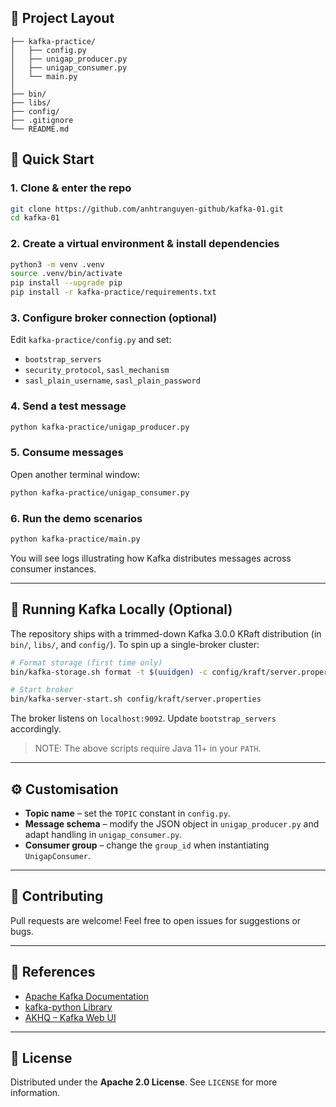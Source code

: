 
## 📂 Project Layout

```text
├── kafka-practice/         
│   ├── config.py            
│   ├── unigap_producer.py  
│   ├── unigap_consumer.py   
│   └── main.py       
│
├── bin/                     
├── libs/                   
├── config/                  
├── .gitignore               
└── README.md                
```


## 🚀 Quick Start

### 1. Clone & enter the repo
```bash
git clone https://github.com/anhtranguyen-github/kafka-01.git
cd kafka-01
```

### 2. Create a virtual environment & install dependencies
```bash
python3 -m venv .venv
source .venv/bin/activate
pip install --upgrade pip
pip install -r kafka-practice/requirements.txt
```

### 3. Configure broker connection (optional)
Edit `kafka-practice/config.py` and set:
* `bootstrap_servers`
* `security_protocol`, `sasl_mechanism`
* `sasl_plain_username`, `sasl_plain_password`

### 4. Send a test message
```bash
python kafka-practice/unigap_producer.py
```

### 5. Consume messages
Open another terminal window:
```bash
python kafka-practice/unigap_consumer.py
```

### 6. Run the demo scenarios
```bash
python kafka-practice/main.py
```
You will see logs illustrating how Kafka distributes messages across consumer instances.

---

## 🧪 Running Kafka Locally (Optional)
The repository ships with a trimmed-down Kafka 3.0.0 KRaft distribution (in `bin/`, `libs/`, and `config/`).  To spin up a single-broker cluster:
```bash
# Format storage (first time only)
bin/kafka-storage.sh format -t $(uuidgen) -c config/kraft/server.properties

# Start broker
bin/kafka-server-start.sh config/kraft/server.properties
```
The broker listens on `localhost:9092`.  Update `bootstrap_servers` accordingly.

> NOTE: The above scripts require Java 11+ in your `PATH`.

---

## ⚙️ Customisation
* **Topic name** – set the `TOPIC` constant in `config.py`.
* **Message schema** – modify the JSON object in `unigap_producer.py` and adapt handling in `unigap_consumer.py`.
* **Consumer group** – change the `group_id` when instantiating `UnigapConsumer`.

---

## 🤝 Contributing
Pull requests are welcome!  Feel free to open issues for suggestions or bugs.

---

## 📖 References
* [Apache Kafka Documentation](https://kafka.apache.org/documentation/)
* [kafka-python Library](https://github.com/dpkp/kafka-python)
* [AKHQ – Kafka Web UI](https://akhq.io/)

---

## 📝 License

Distributed under the **Apache 2.0 License**.  See `LICENSE` for more information. 